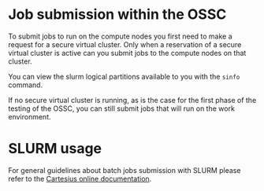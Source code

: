 # Job submission within the OSSC

To submit jobs to run on the compute nodes you first need to make a request for a secure virtual cluster. Only when a reservation of a secure virtual cluster is active can you submit jobs to the compute nodes on that cluster.

You can view the slurm logical partitions available to you with the `sinfo` command.

If no secure virtual cluster is running, as is the case for the first phase of the testing of the OSSC, you can still submit jobs that will run on the work environment.

# SLURM usage
For general guidelines about batch jobs submission with SLURM please refer to the [Cartesius online documentation](https://userinfo.surfsara.nl/systems/cartesius/).

